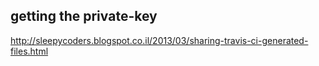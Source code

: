 getting the private-key
-----------
http://sleepycoders.blogspot.co.il/2013/03/sharing-travis-ci-generated-files.html

